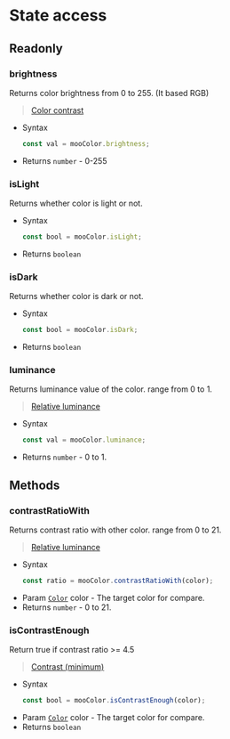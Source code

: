 # State access

## Readonly

### brightness

Returns color brightness from 0 to 255. (It based RGB)

> [Color contrast](https://www.w3.org/TR/AERT/#color-contrast)

- Syntax
  ``` js
  const val = mooColor.brightness;
  ```
- Returns `number` - 0-255

### isLight

Returns whether color is light or not.

- Syntax
  ``` js
  const bool = mooColor.isLight;
  ```
- Returns `boolean`

### isDark

Returns whether color is dark or not.

- Syntax
  ``` js
  const bool = mooColor.isDark;
  ```
- Returns `boolean`

### luminance

Returns luminance value of the color. range from 0 to 1.

> [Relative luminance](https://www.w3.org/TR/2008/REC-WCAG20-20081211/#relativeluminancedef)

- Syntax
  ``` js
  const val = mooColor.luminance;
  ```
- Returns `number` - 0 to 1.

## Methods

### contrastRatioWith

Returns contrast ratio with other color. range from 0 to 21.

> [Relative luminance](https://www.w3.org/TR/2008/REC-WCAG20-20081211/#relativeluminancedef)

- Syntax
  ``` js
  const ratio = mooColor.contrastRatioWith(color);
  ```
- Param [`Color`](setter.md#color-data) color - The target color for compare.
- Returns `number` - 0 to 21.

### isContrastEnough

Return true if contrast ratio >= 4.5

> [Contrast (minimum)](https://www.w3.org/WAI/WCAG20/quickref/#qr-visual-audio-contrast-contrast)

- Syntax
  ``` js
  const bool = mooColor.isContrastEnough(color);
  ```
- Param [`Color`](setter.md#color-data) color - The target color for compare.
- Returns `boolean`
